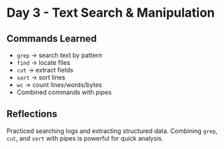 # Day 3 - Text Search & Manipulation

## Commands Learned
- `grep` -> search text by pattern
- `find` -> locate files
- `cut` -> extract fields
- `sort` -> sort lines
- `wc` -> count lines/words/bytes
- Combined commands with pipes

## Reflections
Practiced searching logs and extracting structured data. Combining `grep`, `cut`, and `sort` with pipes is powerful for quick analysis.
